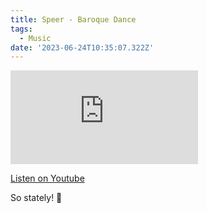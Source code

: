 ```yaml
---
title: Speer - Baroque Dance
tags:
  - Music
date: '2023-06-24T10:35:07.322Z'
---
```


<iframe src="https://www.youtube-nocookie.com/embed/6545ZJGDK30?modestbranding=1&showinfo=0&rel=0" title="YouTube video player" frameborder="0" allow="accelerometer; autoplay; encrypted-media; gyroscope; picture-in-picture;" allowfullscreen className="youtube_video"></iframe>

[Listen on Youtube](https://youtu.be/6545ZJGDK30)

So stately! 🎩
